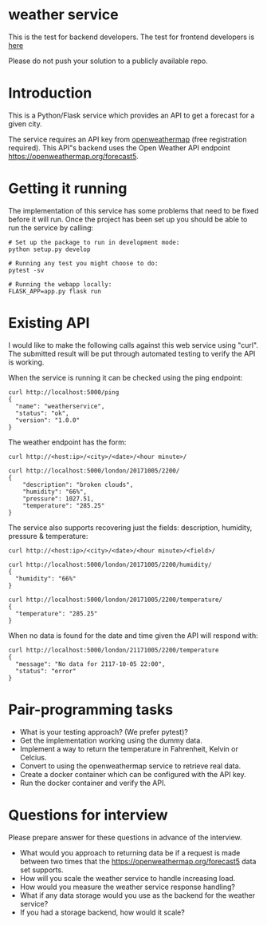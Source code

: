 # weather service

This is the test for backend developers. The test for frontend developers is [here](https://github.com/SuperCarers/weather-service-frontend)

Please do not push your solution to a publicly available repo.

# Introduction

This is a Python/Flask service which provides an API to get a forecast for a
given city.

The service requires an API key from [openweathermap](https://www.openweathermap.org)
(free registration required). This API"s backend uses the Open Weather API
endpoint https://openweathermap.org/forecast5.


# Getting it running

The implementation of this service has some problems that need to be fixed
before it will run. Once the project has been set up you should be able to run
the service by calling:

    # Set up the package to run in development mode:
    python setup.py develop

    # Running any test you might choose to do:
    pytest -sv

    # Running the webapp locally:
    FLASK_APP=app.py flask run


# Existing API

I would like to make the following calls against this web service using "curl".
The submitted result will be put through automated testing to verify the API
is working.

When the service is running it can be checked using the ping endpoint:

    curl http://localhost:5000/ping
    {
      "name": "weatherservice",
      "status": "ok",
      "version": "1.0.0"
    }

The weather endpoint has the form:

    curl http://<host:ip>/<city>/<date>/<hour minute>/

    curl http://localhost:5000/london/20171005/2200/
    {
        "description": "broken clouds",
        "humidity": "66%",
        "pressure": 1027.51,
        "temperature": "285.25"
    }

The service also supports recovering just the fields: description, humidity,
pressure & temperature:

    curl http://<host:ip>/<city>/<date>/<hour minute>/<field>/

    curl http://localhost:5000/london/20171005/2200/humidity/
    {
      "humidity": "66%"
    }

    curl http://localhost:5000/london/20171005/2200/temperature/
    {
      "temperature": "285.25"
    }


When no data is found for the date and time given the API will respond with:

    curl http://localhost:5000/london/21171005/2200/temperature
    {
      "message": "No data for 2117-10-05 22:00",
      "status": "error"
    }


# Pair-programming tasks

- What is your testing approach? (We prefer pytest)?
- Get the implementation working using the dummy data.
- Implement a way to return the temperature in Fahrenheit, Kelvin or Celcius.
- Convert to using the openweathermap service to retrieve real data.
- Create a docker container which can be configured with the API key.
- Run the docker container and verify the API.

# Questions for interview

Please prepare answer for these questions in advance of the interview.

- What would you approach to returning data be if a request is made between two times that the https://openweathermap.org/forecast5 data set supports.
- How will you scale the weather service to handle increasing load.
- How would you measure the weather service response handling?
- What if any data storage would you use as the backend for the weather service?
- If you had a storage backend, how would it scale?

